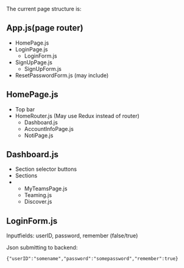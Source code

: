 The current page structure is:

## App.js(page router)

* HomePage.js
* LoginPage.js
  - LoginForm.js
* SignUpPage.js
  - SignUpForm.js
* ResetPasswordForm.js (may include)



## HomePage.js

* Top bar
* HomeRouter.js (May use Redux instead of router)
  + Dashboard.js
  + AccountInfoPage.js
  + NotiPage.js

## Dashboard.js

* Section selector buttons
* Sections
* - MyTeamsPage.js
  - Teaming.js
  - Discover.js





## LoginForm.js

Inputfields: userID, password, remember (false/true)

Json submitting to backend:

```
{"userID":"somename","password":"somepassword","remember":true}
```




